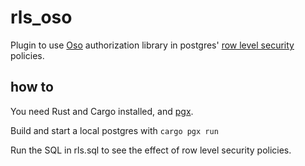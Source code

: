 # rls_oso

Plugin to use [Oso](https://docs.osohq.com/) authorization library in postgres' [row level security](https://www.postgresql.org/docs/current/ddl-rowsecurity.html) policies.

## how to

You need Rust and Cargo installed, and [pgx](https://github.com/tcdi/pgx).

Build and start a local postgres with `cargo pgx run`

Run the SQL in rls.sql to see the effect of row level security policies.
